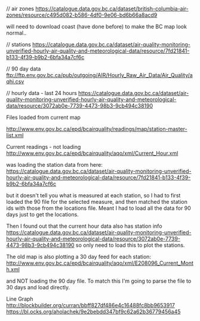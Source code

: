 // air zones
https://catalogue.data.gov.bc.ca/dataset/british-columbia-air-zones/resource/c495d082-b586-4df0-9e06-bd6b66a8acd9

will need to download coast (have done before) to make the BC map look normal..

// stations 
https://catalogue.data.gov.bc.ca/dataset/air-quality-monitoring-unverified-hourly-air-quality-and-meteorological-data/resource/7fd21841-b133-4f39-b9b2-6bfa34a7cf6c


// 90 day data
ftp://ftp.env.gov.bc.ca/pub/outgoing/AIR/Hourly_Raw_Air_Data/Air_Quality/aqhi.csv

// hourly data - last 24 hours
https://catalogue.data.gov.bc.ca/dataset/air-quality-monitoring-unverified-hourly-air-quality-and-meteorological-data/resource/3072ab0e-7739-4473-98b3-9cb494c38190


Files loaded from current map

http://www.env.gov.bc.ca/epd/bcairquality/readings/map/station-master-list.xml

Current readings - not loading
http://www.env.gov.bc.ca/epd/bcairquality/aqo/xml/Current_Hour.xml


was loading the station data from here:
https://catalogue.data.gov.bc.ca/dataset/air-quality-monitoring-unverified-hourly-air-quality-and-meteorological-data/resource/7fd21841-b133-4f39-b9b2-6bfa34a7cf6c 

but it doesn't tell you what is measured at each station, so I had to first loaded the 90 file for the selected measure, and then matched the station ids with those from the locations file. Meant I had to load all the data for 90 days just to get the locations.

Then I found out that the current hour data also has station info
https://catalogue.data.gov.bc.ca/dataset/air-quality-monitoring-unverified-hourly-air-quality-and-meteorological-data/resource/3072ab0e-7739-4473-98b3-9cb494c38190
so only need to load this to plot the stations.

The old map is also plotting a 30 day feed for each station:
http://www.env.gov.bc.ca/epd/bcairquality/aqo/xml/E208096_Current_Month.xml

and NOT loading the 90 day file. To match this I'm going to parse the file to 30 days and load directly.


Line Graph
http://blockbuilder.org/curran/bbff827df486e4c16488fc8bb9653917
https://bl.ocks.org/aholachek/9e2bebdd347bf9c62a62b36779456a45




